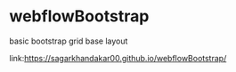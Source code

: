 # webflowBootstrap
basic bootstrap grid base layout

link:https://sagarkhandakar00.github.io/webflowBootstrap/
